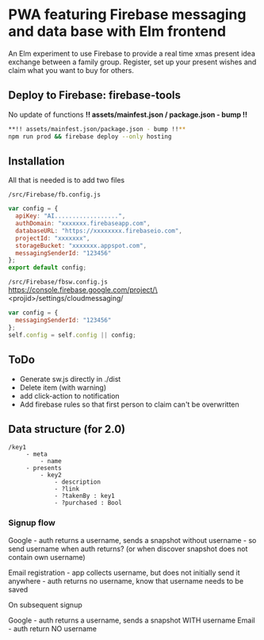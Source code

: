 # PWA featuring Firebase messaging and data base with Elm frontend

An Elm experiment to use Firebase to provide a real time xmas present idea exchange between a family group. Register, set up your present wishes and claim what you want to buy for others.

## Deploy to Firebase: firebase-tools


No update of functions
**!! assets/mainfest.json / package.json - bump !!**
```sh
**!! assets/mainfest.json/package.json - bump !!**
npm run prod && firebase deploy --only hosting
```

## Installation

All that is needed is to add two files

`/src/Firebase/fb.config.js`

```js
var config = {
  apiKey: "AI..................",
  authDomain: "xxxxxxx.firebaseapp.com",
  databaseURL: "https://xxxxxxxx.firebaseio.com",
  projectId: "xxxxxxx",
  storageBucket: "xxxxxxx.appspot.com",
  messagingSenderId: "123456"
};
export default config;
```

`/src/Firebase/fbsw.config.js`
https://console.firebase.google.com/project/\<projid\>/settings/cloudmessaging/

```js
var config = {
  messagingSenderId: "123456"
};
self.config = self.config || config;
```

## ToDo

 * Generate sw.js directly in ./dist
 * Delete item (with warning)
 * add click-action to notification
 * Add firebase rules so that first person to claim can't be overwritten

## Data structure (for 2.0)

```
/key1
     - meta
         - name
     - presents
         - key2
             - description
             - ?link
             - ?takenBy : key1
             - ?purchased : Bool
```



### Signup flow

Google
    - auth returns a username, sends a snapshot without username
    - so send username when auth returns?  (or when discover snapshot does not contain own username)

Email registration
    - app collects username, but does not initially send it anywhere
    - auth returns no username, know that username needs to be saved

On subsequent signup

Google
    - auth returns a username, sends a snapshot WITH username
Email
    - auth return NO username
